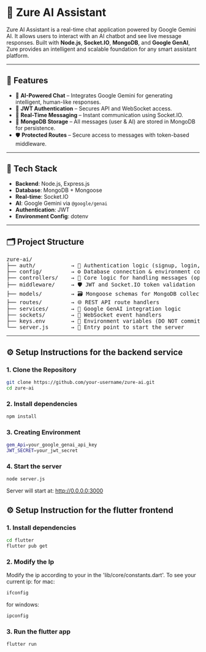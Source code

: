 # 🤖 Zure AI Assistant

Zure AI Assistant is a real-time chat application powered by Google Gemini AI. It allows users to interact with an AI chatbot and see live message responses. Built with **Node.js**, **Socket.IO**, **MongoDB**, and **Google GenAI**, Zure provides an intelligent and scalable foundation for any smart assistant platform.

---

## 🚀 Features

- 🧠 **AI-Powered Chat** – Integrates Google Gemini for generating intelligent, human-like responses.
- 🔐 **JWT Authentication** – Secures API and WebSocket access.
- 📡 **Real-Time Messaging** – Instant communication using Socket.IO.
- 💾 **MongoDB Storage** – All messages (user & AI) are stored in MongoDB for persistence.
- 🛡️ **Protected Routes** – Secure access to messages with token-based middleware.

---

## 🧱 Tech Stack

- **Backend**: Node.js, Express.js
- **Database**: MongoDB + Mongoose
- **Real-time**: Socket.IO
- **AI**: Google Gemini via `@google/genai`
- **Authentication**: JWT
- **Environment Config**: dotenv

---

## 🗂️ Project Structure
<pre>
zure-ai/
├── auth/           → 🔐 Authentication logic (signup, login, token generation)
├── config/         → ⚙️ Database connection & environment configuration
├── controllers/    → 🧠 Core logic for handling messages (optional abstraction)
├── middleware/     → 🛡️ JWT and Socket.IO token validation
├── models/         → 🗃️ Mongoose schemas for MongoDB collections
├── routes/         → 🌐 REST API route handlers
├── services/       → 🤖 Google GenAI integration logic
├── sockets/        → 📡 WebSocket event handlers
├── keys.env        → 🔑 Environment variables (DO NOT commit this!)
└── server.js       → 🚀 Entry point to start the server
</pre>
---

## ⚙️ Setup Instructions for the backend service

### 1. Clone the Repository

```bash
git clone https://github.com/your-username/zure-ai.git
cd zure-ai
```
### 2. Install dependencies
```bash
npm install
```

### 3. Creating Environment
```bash
gem_Api=your_google_genai_api_key
JWT_SECRET=your_jwt_secret
```
### 4. Start the server
```bash
node server.js
```
Server will start at: http://0.0.0.0:3000

## ⚙️ Setup Instruction for the flutter frontend

### 1. Install dependencies
```bash
cd flutter
flutter pub get
```

### 2. Modify the Ip
Modify the ip according to your in the 'lib/core/constants.dart'. 
To see your current ip:
for mac:
```bash
ifconfig
```
for windows:
```bash
ipconfig
```

### 3. Run the flutter app
```bash
flutter run
```

